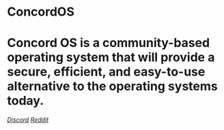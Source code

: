 # ConcordOS
<h1> Concord OS is a community-based operating system that will provide a secure, efficient, and easy-to-use alternative to the operating systems today.</h1>

<a href="https://discord.gg/KGzJNU4Nsw"><i>Discord</i></a>
<a href="https://www.reddit.com/r/ConcordOS/"><i>Reddit</i></a>  
